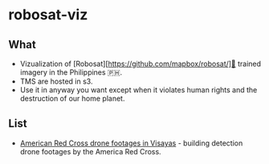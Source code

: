 # robosat-viz

## What

* Vizualization of [Robosat][https://github.com/mapbox/robosat/]🤖  trained imagery in the Philippines 🇵🇭.
* TMS are hosted in s3.
* Use it in anyway you want except when it violates human rights and the destruction of our home planet.

## List
* [American Red Cross drone footages in Visayas](https://maning.github.io/robosat-viz/arc.html) - building detection drone footages by the America Red Cross.
